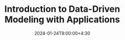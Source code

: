 ---
type: lecture
date: 2024-01-24T8:00:00+4:30
title: Introduction to Data-Driven Modeling with Applications
tldr: "A brief history of artificial intelligence and the latest breakthroughs."
thumbnail: /static_files/thumbnails/world-data-model.png
links: 
    - url: /content/slides/introductory_slides.pdf
      name: slides 
---